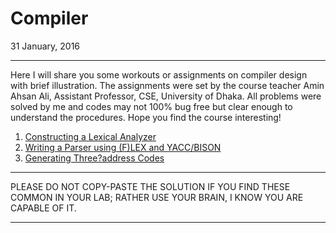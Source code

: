 # Compiler  

31 January, 2016

------

Here I will share you  some workouts or assignments on compiler design with brief illustration.  The assignments were set by the course teacher Amin Ahsan Ali,  Assistant Professor, CSE, University of Dhaka. All problems were solved  by me and codes may not 100% bug free but clear enough to understand the  procedures. Hope you find the course interesting!

1. [Constructing a Lexical Analyzer](http://sketchingdream.com/blog/lexical-analyzer/)
2. [Writing a Parser using (F)LEX and YACC/BISON](http://sketchingdream.com/blog/writing-a-parser-using-flex-and-yaccbison/)
3. [Generating Three?address Codes ](http://sketchingdream.com/blog/generating-three-address-codes/)

------

PLEASE DO NOT COPY-PASTE THE SOLUTION IF YOU FIND THESE COMMON IN YOUR LAB; RATHER USE YOUR BRAIN, I KNOW YOU ARE CAPABLE OF IT.

------

